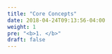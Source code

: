 ```yaml
---
title: "Core Concepts"
date: 2018-04-24T09:13:56-04:00
weight: 1
pre: "<b>1. </b>"
draft: false
---
```


